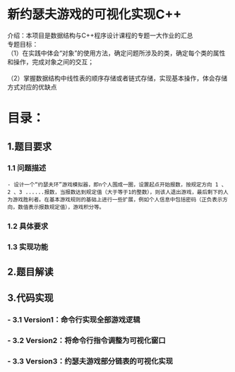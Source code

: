 # 新约瑟夫游戏的可视化实现C++
介绍：本项目是数据结构与C++程序设计课程的专题一大作业的汇总<br/>
专题目标：<br />
	（1）在实践中体会“对象”的使用方法，确定问题所涉及的类，确定每个类的属性和操作，完成对象之间的交互；<br />	
 	（2）掌握数据结构中线性表的顺序存储或者链式存储，实现基本操作，体会存储方式对应的优缺点<br />
# 目录：
## 1.题目要求
### 	 1.1 问题描述
    - 设计一个“约瑟夫环”游戏模拟器，即n个人围成一圈，设置起点开始报数，按规定方向 1 、 2 、3 ......报数，当报数达到规定值（大于等于1的整数），则该人退出游戏，最后剩下的人为游戏胜利者。在基本游戏规则的基础上进行一些扩展，例如个人信息中包括密码（正负表示方向，数值表示报数规定值），游戏积分等。
### 	 1.2 具体要求
### 	 1.3 实现功能
## 2.题目解读
## 3.代码实现
### - 3.1 Version1：命令行实现全部游戏逻辑
### - 3.2 Version2：将命令行指令调整为可视化窗口
### - 3.3 Version3：约瑟夫游戏部分链表的可视化实现

